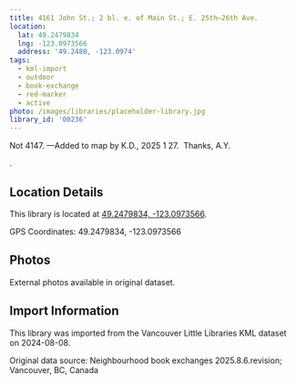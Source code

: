 ```yaml
---
title: 4161 John St.; 2 bl. e. of Main St.; E. 25th—26th Ave.
location:
  lat: 49.2479834
  lng: -123.0973566
  address: '49.2480, -123.0974'
tags:
  - kml-import
  - outdoor
  - book-exchange
  - red-marker
  - active
photo: /images/libraries/placeholder-library.jpg
library_id: '00236'
---
```

Not 4147.
—Added to map by K.D., 2025 1 27.  Thanks, A.Y.

.

## Location Details

This library is located at [49.2479834, -123.0973566](https://www.google.com/maps?q=49.2479834,-123.0973566).

GPS Coordinates: 49.2479834, -123.0973566

## Photos

External photos available in original dataset.

## Import Information

This library was imported from the Vancouver Little Libraries KML dataset on 2024-08-08.

Original data source: Neighbourhood book exchanges 2025.8.6.revision; Vancouver, BC, Canada
